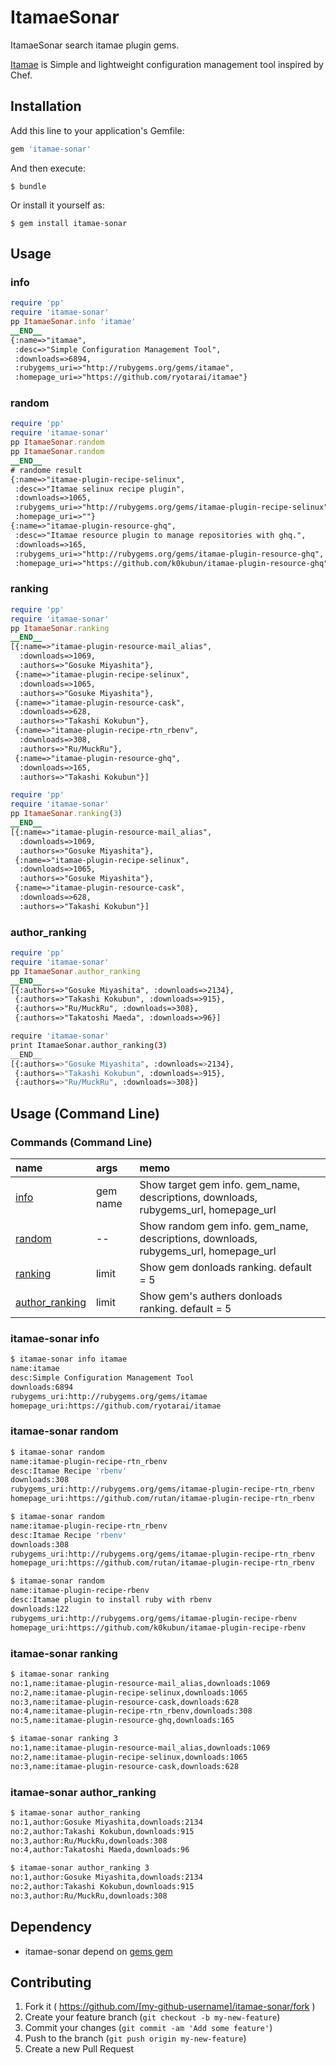 # ItamaeSonar

ItamaeSonar search itamae plugin gems.

[Itamae](https://github.com/ryotarai/itamae) is Simple and lightweight configuration management tool inspired by Chef.

## Installation

Add this line to your application's Gemfile:

```ruby
gem 'itamae-sonar'
```

And then execute:

    $ bundle

Or install it yourself as:

    $ gem install itamae-sonar

## Usage

### info
~~~ruby
require 'pp'
require 'itamae-sonar'
pp ItamaeSonar.info 'itamae'
__END__
{:name=>"itamae",
 :desc=>"Simple Configuration Management Tool",
 :downloads=>6894,
 :rubygems_uri=>"http://rubygems.org/gems/itamae",
 :homepage_uri=>"https://github.com/ryotarai/itamae"}
~~~

### random
~~~ruby
require 'pp'
require 'itamae-sonar'
pp ItamaeSonar.random
pp ItamaeSonar.random
__END__
# randome result
{:name=>"itamae-plugin-recipe-selinux",
 :desc=>"Itamae selinux recipe plugin",
 :downloads=>1065,
 :rubygems_uri=>"http://rubygems.org/gems/itamae-plugin-recipe-selinux",
 :homepage_uri=>""}
{:name=>"itamae-plugin-resource-ghq",
 :desc=>"Itamae resource plugin to manage repositories with ghq.",
 :downloads=>165,
 :rubygems_uri=>"http://rubygems.org/gems/itamae-plugin-resource-ghq",
 :homepage_uri=>"https://github.com/k0kubun/itamae-plugin-resource-ghq"}
~~~

### ranking
~~~ruby
require 'pp'
require 'itamae-sonar'
pp ItamaeSonar.ranking
__END__
[{:name=>"itamae-plugin-resource-mail_alias",
  :downloads=>1069,
  :authors=>"Gosuke Miyashita"},
 {:name=>"itamae-plugin-recipe-selinux",
  :downloads=>1065,
  :authors=>"Gosuke Miyashita"},
 {:name=>"itamae-plugin-resource-cask",
  :downloads=>628,
  :authors=>"Takashi Kokubun"},
 {:name=>"itamae-plugin-recipe-rtn_rbenv",
  :downloads=>308,
  :authors=>"Ru/MuckRu"},
 {:name=>"itamae-plugin-resource-ghq",
  :downloads=>165,
  :authors=>"Takashi Kokubun"}]
~~~

~~~ruby
require 'pp'
require 'itamae-sonar'
pp ItamaeSonar.ranking(3)
__END__
[{:name=>"itamae-plugin-resource-mail_alias",
  :downloads=>1069,
  :authors=>"Gosuke Miyashita"},
 {:name=>"itamae-plugin-recipe-selinux",
  :downloads=>1065,
  :authors=>"Gosuke Miyashita"},
 {:name=>"itamae-plugin-resource-cask",
  :downloads=>628,
  :authors=>"Takashi Kokubun"}]
~~~

###  author_ranking
~~~ruby
require 'pp'
require 'itamae-sonar'
pp ItamaeSonar.author_ranking
__END__
[{:authors=>"Gosuke Miyashita", :downloads=>2134},
 {:authors=>"Takashi Kokubun", :downloads=>915},
 {:authors=>"Ru/MuckRu", :downloads=>308},
 {:authors=>"Takatoshi Maeda", :downloads=>96}]
~~~

~~~bash
require 'itamae-sonar'
print ItamaeSonar.author_ranking(3)
__END__
[{:authors=>"Gosuke Miyashita", :downloads=>2134},
 {:authors=>"Takashi Kokubun", :downloads=>915},
 {:authors=>"Ru/MuckRu", :downloads=>308}]
~~~

## Usage (Command Line)
### Commands (Command Line)
|name|args|memo|
|:--|:--|:--|
|[info](#itamae-sonar-info)|gem name|Show target gem info. gem_name, descriptions, downloads, rubygems_url, homepage_url|
|[random](#itamae-sonar-random)|--|Show random gem info. gem_name, descriptions, downloads, rubygems_url, homepage_url|
|[ranking](#itamae-sonar-ranking)|limit|Show gem donloads ranking. default = 5|
|[author_ranking](#itamae-sonar-author_ranking)|limit|Show gem's authers donloads ranking. default = 5|

### itamae-sonar info
~~~bash
$ itamae-sonar info itamae
name:itamae
desc:Simple Configuration Management Tool
downloads:6894
rubygems_uri:http://rubygems.org/gems/itamae
homepage_uri:https://github.com/ryotarai/itamae
~~~

### itamae-sonar random
~~~bash
$ itamae-sonar random
name:itamae-plugin-recipe-rtn_rbenv
desc:Itamae Recipe 'rbenv'
downloads:308
rubygems_uri:http://rubygems.org/gems/itamae-plugin-recipe-rtn_rbenv
homepage_uri:https://github.com/rutan/itamae-plugin-recipe-rtn_rbenv

$ itamae-sonar random
name:itamae-plugin-recipe-rtn_rbenv
desc:Itamae Recipe 'rbenv'
downloads:308
rubygems_uri:http://rubygems.org/gems/itamae-plugin-recipe-rtn_rbenv
homepage_uri:https://github.com/rutan/itamae-plugin-recipe-rtn_rbenv

$ itamae-sonar random
name:itamae-plugin-recipe-rbenv
desc:Itamae plugin to install ruby with rbenv
downloads:122
rubygems_uri:http://rubygems.org/gems/itamae-plugin-recipe-rbenv
homepage_uri:https://github.com/k0kubun/itamae-plugin-recipe-rbenv
~~~

### itamae-sonar ranking
~~~bash
$ itamae-sonar ranking
no:1,name:itamae-plugin-resource-mail_alias,downloads:1069
no:2,name:itamae-plugin-recipe-selinux,downloads:1065
no:3,name:itamae-plugin-resource-cask,downloads:628
no:4,name:itamae-plugin-recipe-rtn_rbenv,downloads:308
no:5,name:itamae-plugin-resource-ghq,downloads:165

$ itamae-sonar ranking 3
no:1,name:itamae-plugin-resource-mail_alias,downloads:1069
no:2,name:itamae-plugin-recipe-selinux,downloads:1065
no:3,name:itamae-plugin-resource-cask,downloads:628
~~~

### itamae-sonar author_ranking
~~~bash
$ itamae-sonar author_ranking
no:1,author:Gosuke Miyashita,downloads:2134
no:2,author:Takashi Kokubun,downloads:915
no:3,author:Ru/MuckRu,downloads:308
no:4,author:Takatoshi Maeda,downloads:96

$ itamae-sonar author_ranking 3
no:1,author:Gosuke Miyashita,downloads:2134
no:2,author:Takashi Kokubun,downloads:915
no:3,author:Ru/MuckRu,downloads:308
~~~

## Dependency
* itamae-sonar depend on [gems gem](https://github.com/rubygems/gems)

## Contributing

1. Fork it ( https://github.com/[my-github-username]/itamae-sonar/fork )
2. Create your feature branch (`git checkout -b my-new-feature`)
3. Commit your changes (`git commit -am 'Add some feature'`)
4. Push to the branch (`git push origin my-new-feature`)
5. Create a new Pull Request
